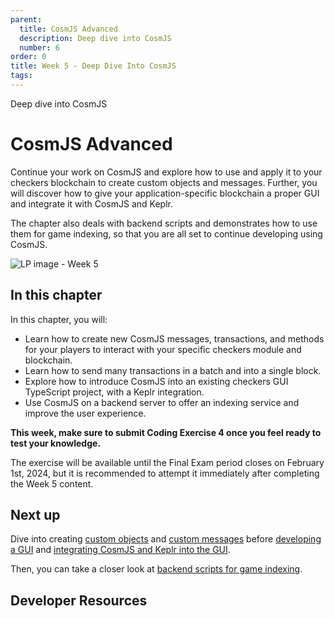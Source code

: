 ```yaml
---
parent:
  title: CosmJS Advanced
  description: Deep dive into CosmJS
  number: 6
order: 0
title: Week 5 - Deep Dive Into CosmJS
tags:
---
```


<div class="tm-overline tm-rf-1 tm-lh-title tm-medium tm-muted">Deep dive into CosmJS</div>
<h1 class="mt-4 mb-6">CosmJS Advanced</h1>

Continue your work on CosmJS and explore how to use and apply it to your checkers blockchain to create custom objects and messages. Further, you will discover how to give your application-specific blockchain a proper GUI and integrate it with CosmJS and Keplr.

The chapter also deals with backend scripts and demonstrates how to use them for game indexing, so that you are all set to continue developing using CosmJS.

![LP image - Week 5](/ida-course/LPs/week-5/images/cosmos_dev_portal_module-04-lp.png)

## In this chapter

<HighlightBox type="learning">

In this chapter, you will:

* Learn how to create new CosmJS messages, transactions, and methods for your players to interact with your specific checkers module and blockchain.
* Learn how to send many transactions in a batch and into a single block.
* Explore how to introduce CosmJS into an existing checkers GUI TypeScript project, with a Keplr integration.
* Use CosmJS on a backend server to offer an indexing service and improve the user experience.

</HighlightBox>

**This week, make sure to submit Coding Exercise 4 once you feel ready to test your knowledge.**

The exercise will be available until the Final Exam period closes on February 1st, 2024, but it is recommended to attempt it immediately after completing the Week 5 content.

## Next up

Dive into creating [custom objects](/hands-on-exercise/3-cosmjs-adv/1-cosmjs-objects.md) and [custom messages](/hands-on-exercise/3-cosmjs-adv/2-cosmjs-messages.md) before [developing a GUI](/hands-on-exercise/3-cosmjs-adv/3-external-gui.md) and [integrating CosmJS and Keplr into the GUI](/hands-on-exercise/3-cosmjs-adv/4-cosmjs-gui.md).

Then, you can take a closer look at [backend scripts for game indexing](/hands-on-exercise/3-cosmjs-adv/5-server-side.md).

## Developer Resources

<div v-for="resource in $themeConfig.resources">
  <Resource
    :title="resource.title"
    :description="resource.description"
    :links="resource.links"
    :image="resource.image"
    :large="true"
  />
  <br/>
</div>
